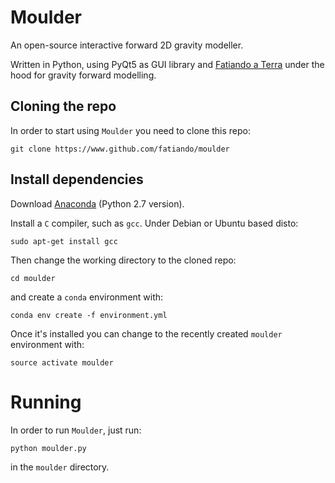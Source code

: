 # Moulder

An open-source interactive forward 2D gravity modeller.

Written in Python, using PyQt5 as GUI library and
[Fatiando a Terra](www.fatiando.org) under the hood for gravity forward
modelling.

## Cloning the repo

In order to start using `Moulder` you need to clone this repo:

```
git clone https://www.github.com/fatiando/moulder
```

## Install dependencies

Download [Anaconda](https://www.anaconda.com/download/) (Python 2.7 version).

Install a `C` compiler, such as `gcc`.
Under Debian or Ubuntu based disto:

```
sudo apt-get install gcc
```

Then change the working directory to the cloned repo:

```
cd moulder
```
and create a `conda` environment with:
```
conda env create -f environment.yml
```

Once it's installed you can change to the recently created `moulder`
environment with:

```
source activate moulder
```

# Running

In order to run `Moulder`, just run:

```
python moulder.py
```

in the `moulder` directory.
